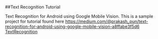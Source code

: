 ##Text Recognition Tutorial

Text Recognition for Android using Google Mobile Vision.
This is a sample project for tutorial found here
https://medium.com/@prakash_pun/text-recognition-for-android-using-google-mobile-vision-a8ffabe3f5d6
[TextRecognition](https://medium.com/@prakash_pun/text-recognition-for-android-using-google-mobile-vision-a8ffabe3f5d6)
